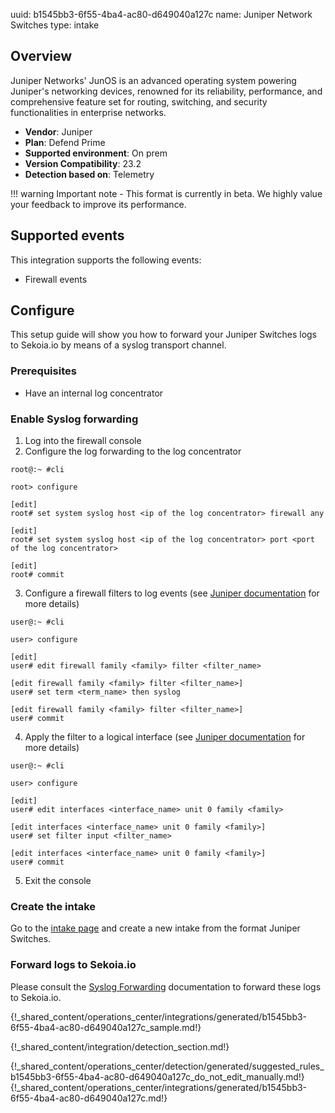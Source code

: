 uuid: b1545bb3-6f55-4ba4-ac80-d649040a127c
name: Juniper Network Switches
type: intake

## Overview

Juniper Networks' JunOS is an advanced operating system powering Juniper's networking devices, renowned for its reliability, performance, and comprehensive feature set for routing, switching, and security functionalities in enterprise networks.

- **Vendor**: Juniper
- **Plan**:  Defend Prime
- **Supported environment**: On prem
- **Version Compatibility**: 23.2
- **Detection based on**: Telemetry

!!! warning
    Important note - This format is currently in beta. We highly value your feedback to improve its performance.


## Supported events

This integration supports the following events:

- Firewall events

## Configure
This setup guide will show you how to forward your Juniper Switches logs to Sekoia.io by means of a syslog transport channel.

### Prerequisites

- Have an internal log concentrator

### Enable Syslog forwarding
1. Log into the firewall console
2. Configure the log forwarding to the log concentrator
```shell
root@:~ #cli

root> configure

[edit]
root# set system syslog host <ip of the log concentrator> firewall any

[edit]
root# set system syslog host <ip of the log concentrator> port <port of the log concentrator>

[edit]
root# commit
```

3. Configure a firewall filters to log events (see [Juniper documentation](https://www.juniper.net/documentation/us/en/software/junos/routing-policy/topics/example/firewall-filter-option-logging-example.html#configuration1385__d58769e137) for more details)
```shell
user@:~ #cli

user> configure

[edit]
user# edit firewall family <family> filter <filter_name>

[edit firewall family <family> filter <filter_name>]
user# set term <term_name> then syslog

[edit firewall family <family> filter <filter_name>]
user# commit
```

4. Apply the filter to a logical interface (see [Juniper documentation](https://www.juniper.net/documentation/us/en/software/junos/routing-policy/topics/example/firewall-filter-option-logging-example.html#configuration1385__d58769e196) for more details)
```shell
user@:~ #cli

user> configure

[edit]
user# edit interfaces <interface_name> unit 0 family <family>

[edit interfaces <interface_name> unit 0 family <family>]
user# set filter input <filter_name>

[edit interfaces <interface_name> unit 0 family <family>]
user# commit
```
5. Exit the console

### Create the intake

Go to the [intake page](https://app.sekoia.io/operations/intakes) and create a new intake from the format Juniper Switches.

### Forward logs to Sekoia.io

Please consult the [Syslog Forwarding](../../../ingestion_methods/sekoiaio_forwarder/) documentation to forward these logs to Sekoia.io.


{!_shared_content/operations_center/integrations/generated/b1545bb3-6f55-4ba4-ac80-d649040a127c_sample.md!}


{!_shared_content/integration/detection_section.md!}

{!_shared_content/operations_center/detection/generated/suggested_rules_b1545bb3-6f55-4ba4-ac80-d649040a127c_do_not_edit_manually.md!}
{!_shared_content/operations_center/integrations/generated/b1545bb3-6f55-4ba4-ac80-d649040a127c.md!}